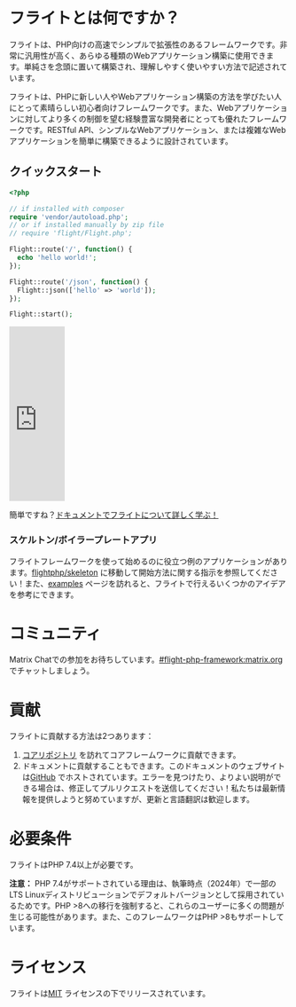 # フライトとは何ですか？

フライトは、PHP向けの高速でシンプルで拡張性のあるフレームワークです。非常に汎用性が高く、あらゆる種類のWebアプリケーション構築に使用できます。単純さを念頭に置いて構築され、理解しやすく使いやすい方法で記述されています。

フライトは、PHPに新しい人やWebアプリケーション構築の方法を学びたい人にとって素晴らしい初心者向けフレームワークです。また、Webアプリケーションに対してより多くの制御を望む経験豊富な開発者にとっても優れたフレームワークです。RESTful API、シンプルなWebアプリケーション、または複雑なWebアプリケーションを簡単に構築できるように設計されています。

## クイックスタート

```php
<?php

// if installed with composer
require 'vendor/autoload.php';
// or if installed manually by zip file
// require 'flight/Flight.php';

Flight::route('/', function() {
  echo 'hello world!';
});

Flight::route('/json', function() {
  Flight::json(['hello' => 'world']);
});

Flight::start();
```

<div class="video-container">
	<iframe width="100vw" height="315" src="https://www.youtube.com/embed/VCztp1QLC2c?si=W3fSWEKmoCIlC7Z5" title="YouTube video player" frameborder="0" allow="accelerometer; autoplay; clipboard-write; encrypted-media; gyroscope; picture-in-picture; web-share" allowfullscreen></iframe>
</div>

簡単ですね？[ドキュメントでフライトについて詳しく学ぶ！](learn)

### スケルトン/ボイラープレートアプリ

フライトフレームワークを使って始めるのに役立つ例のアプリケーションがあります。[flightphp/skeleton](https://github.com/flightphp/skeleton) に移動して開始方法に関する指示を参照してください！また、[examples](examples) ページを訪れると、フライトで行えるいくつかのアイデアを参考にできます。

# コミュニティ

Matrix Chatでの参加をお待ちしています。[#flight-php-framework:matrix.org](https://matrix.to/#/#flight-php-framework:matrix.org) でチャットしましょう。

# 貢献

フライトに貢献する方法は2つあります：

1. [コアリポジトリ](https://github.com/flightphp/core) を訪れてコアフレームワークに貢献できます。
1. ドキュメントに貢献することもできます。このドキュメントのウェブサイトは[GitHub](https://github.com/flightphp/docs) でホストされています。エラーを見つけたり、よりよい説明ができる場合は、修正してプルリクエストを送信してください！私たちは最新情報を提供しようと努めていますが、更新と言語翻訳は歓迎します。

# 必要条件

フライトはPHP 7.4以上が必要です。

**注意：** PHP 7.4がサポートされている理由は、執筆時点（2024年）で一部のLTS Linuxディストリビューションでデフォルトバージョンとして採用されているためです。PHP >8への移行を強制すると、これらのユーザーに多くの問題が生じる可能性があります。また、このフレームワークはPHP >8もサポートしています。

# ライセンス

フライトは[MIT](https://github.com/flightphp/core/blob/master/LICENSE) ライセンスの下でリリースされています。